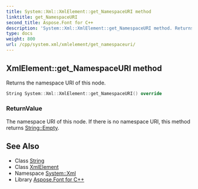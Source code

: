 ```yaml
---
title: System::Xml::XmlElement::get_NamespaceURI method
linktitle: get_NamespaceURI
second_title: Aspose.Font for C++
description: 'System::Xml::XmlElement::get_NamespaceURI method. Returns the namespace URI of this node in C++.'
type: docs
weight: 800
url: /cpp/system.xml/xmlelement/get_namespaceuri/
---
```

## XmlElement::get_NamespaceURI method


Returns the namespace URI of this node.

```cpp
String System::Xml::XmlElement::get_NamespaceURI() override
```


### ReturnValue

The namespace URI of this node. If there is no namespace URI, this method returns [String::Empty](../../../system/string/empty/).

## See Also

* Class [String](../../../system/string/)
* Class [XmlElement](../)
* Namespace [System::Xml](../../)
* Library [Aspose.Font for C++](../../../)
